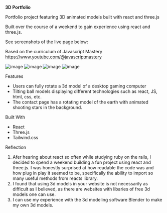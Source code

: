 **3D Portfolio**



Portfolio project featuring 3D animated models built with react and three.js

Built over the course of a weekend to gain experience using react and three.js.

See screenshots of the live page below:

Based on the curriculum of Javascript Mastery
https://www.youtube.com/@javascriptmastery

![image](https://user-images.githubusercontent.com/97567622/225208952-98fb450d-e42e-40e1-9d60-37d1582f2f07.png)
![image](https://user-images.githubusercontent.com/97567622/225209026-7bfe9037-3790-4af3-8066-2a99f5589978.png)
![image](https://user-images.githubusercontent.com/97567622/225209065-b4e62f54-ec3d-4856-a3e3-167452d7c99c.png)
![image](https://user-images.githubusercontent.com/97567622/225209110-f45a4791-56df-4e89-9ee8-8ffd7010e4f4.png)



Features

- Users can fully rotate a 3d model of a desktop gaming computer 
- Tilting ball models displaying different technologies such as react, JS, html, css, etc. 
- The contact page has a rotating model of the earth with animated shooting stars in the background. 




Built With 
- React
- Three.js
- Tailwind.css


Reflection

1. Afer hearing about react so often while studying ruby on the rails, I decided to spend a weekend building a fun project using react and three.js. I was honestly surprised at how readable the code was and how plug in play it seemed to be, specifically the ability to import so many useful methods from reacts library.
2. I found that using 3d models in your website is not necessarily as difficult as I believed, as there are websites with libaries of free 3d models one can use.
3. I can use my experience with the 3d modeling software Blender to make my own 3d models. 
